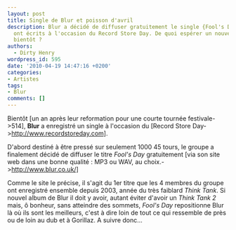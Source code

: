 ```yaml
---
layout: post
title: Single de Blur et poisson d'avril
description: Blur a décidé de diffuser gratuitement le single {Fool's Day} qu'ils
  ont écrits à l'occasion du Record Store Day. De quoi espérer un nouvel album pour
  bientôt ?
authors:
  - Dirty Henry
wordpress_id: 595
date: '2010-04-19 14:47:16 +0200'
categories:
- Artistes
tags:
- Blur
comments: []
---
```

Bientôt [un an après leur reformation pour une courte tournée festivale->514], __Blur__ a enregistré un single à l'occasion du [Record Store Day->http://www.recordstoreday.com].

D'abord destiné à être pressé sur seulement 1000 45 tours, le groupe a finalement décidé de diffuser le titre *Fool's Day* gratuitement [via son site web dans une bonne qualité : MP3 ou WAV, au choix.->http://www.blur.co.uk/]

Comme le site le précise, il s'agit du 1er titre que les 4 membres du groupe ont enregistré ensemble depuis 2003, année du très faiblard *Think Tank*. Si nouvel album de Blur il doit y avoir, autant éviter d'avoir un *Think Tank 2* mais, ô bonheur, sans atteindre des sommets, *Fool's Day* repositionne Blur là où ils sont les meilleurs, c'est à dire loin de tout ce qui ressemble de près ou de loin au dub et à Gorillaz. A suivre donc...
